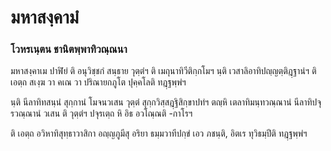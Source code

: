 <h1>มหาสงฺคามํ</h1>
<h3>โวหรเนฺตน ชานิตพฺพาทิวณฺณนา</h3>
<p> มหาสงฺคาเม   ปาฬิยํ ติ อนุวิชฺชกํ สนฺธาย วุตฺตํฯ ติ เมถุนาทิวีติกฺกโมฯ นฺติ เวสาลิอาทิปญฺญตฺติฎฺฐานํฯ ติ เอตฺถ สเงฺฆ วา คเณ วา ปริณายกภูโต ปุคฺคโลติ ทฎฺฐพฺพํฯ</p>


<p> นฺติ นีลาทิทสนฺนํ สุกฺกานํ โมจนวเสน วุตฺตํ สุกฺกวิสฺสฎฺฐิสิกฺขาปทํฯ ตญฺหิ เตลาทิมนฺทวณฺณานํ นีลาทิปจุรวณฺณานํ วเสน ติ วุตฺตํฯ ปจุรเตฺถ หิ อิธ อวโณฺณติ -กาโรฯ</p>


<p> ติ เอตฺถ อวิหาทิสุทฺธาวาสิกา อญฺญภูมีสุ อริยา ธมฺมวาทีปกฺขํ เอว ภชนฺติ, อิตเร ทุวิธมฺปีติ ทฎฺฐพฺพํฯ</p>

</p>





